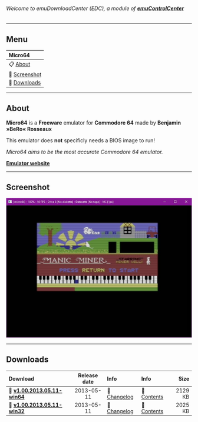 ###### Welcome to emuDownloadCenter (EDC), a module of [**emuControlCenter**](https://github.com/PhoenixInteractiveNL/emuControlCenter/wiki)
***
## Menu
| **Micro64** |
|:---------|
| :clipboard: [About](#about) |
| :sunrise: [Screenshot](#screenshot) |
| :floppy_disk: [Downloads](#downloads) |
***
## About
**Micro64** is a **Freeware** emulator for **Commodore 64** made by **Benjamin »BeRo« Rosseaux**

This emulator does **not** specificly needs a BIOS image to run!

_Micro64 aims to be the most accurate Commodore 64 emulator._

[**Emulator website**](http://micro64.de/)
***
## Screenshot
![](https://raw.githubusercontent.com/PhoenixInteractiveNL/edc-masterhook/master/downloadhooks/micro64/micro64_screen.jpg)
***
## Downloads
| Download | Release date  | Info       | Info       | Size       |
|:---------|:-------------:|:-----------|:-----------|-----------:|
| :floppy_disk: [**v1.00.2013.05.11-win64**](https://github.com/PhoenixInteractiveNL/edc-repo0002/raw/master/micro64/1.00.2013.05.11-win64.7z) | 2013-05-11 | :page_facing_up: [Changelog](https://github.com/PhoenixInteractiveNL/edc-repo0002/blob/master/micro64/1.00.2013.05.11-win64_changelog.txt) | :mag_right: [Contents](https://github.com/PhoenixInteractiveNL/edc-repo0002/blob/master/micro64/1.00.2013.05.11-win64_contents.txt) | 2129 KB |
| :floppy_disk: [**v1.00.2013.05.11-win32**](https://github.com/PhoenixInteractiveNL/edc-repo0002/raw/master/micro64/1.00.2013.05.11-win32.7z) | 2013-05-11 | :page_facing_up: [Changelog](https://github.com/PhoenixInteractiveNL/edc-repo0002/blob/master/micro64/1.00.2013.05.11-win32_changelog.txt) | :mag_right: [Contents](https://github.com/PhoenixInteractiveNL/edc-repo0002/blob/master/micro64/1.00.2013.05.11-win32_contents.txt) | 2025 KB |
